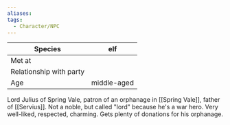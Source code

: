 ```yaml
---
aliases:
tags:
  - Character/NPC
---
```


| Species                 | elf         |
| ----------------------- | ----------- |
| Met at                  |             |
| Relationship with party |             |
| Age                     | middle-aged |

Lord Julius of Spring Vale, patron of an orphanage in [[Spring Vale]], father of [[Servius]]. Not a noble, but called "lord" because he's a war hero. Very well-liked, respected, charming. Gets plenty of donations for his orphanage.
